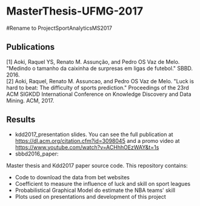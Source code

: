 # MasterThesis-UFMG-2017
#Rename to ProjectSportAnalyticsMS2017

## Publications
[1] Aoki, Raquel YS, Renato M. Assunção, and Pedro OS Vaz de Melo. "Medindo o tamanho da caixinha de surpresas em ligas de futebol." SBBD. 2016.  
[2] Aoki, Raquel, Renato M. Assuncao, and Pedro OS Vaz de Melo. "Luck is hard to beat: The difficulty of sports prediction." Proceedings of the 23rd ACM SIGKDD International Conference on Knowledge Discovery and Data Mining. ACM, 2017.

## Results
- kdd2017_presentation slides. You can see the full publication at https://dl.acm.org/citation.cfm?id=3098045 and a promo video at https://www.youtube.com/watch?v=ACHhhOEzWAY&t=1s   
- sbbd2016_paper:  


Master thesis and Kdd2017 paper source code. This repository contains:  

* Code to download the data from bet websites 
* Coefficient to measure the influence of luck and skill on sport leagues
* Probabilistical Graphical Model do estimate the NBA teams' skill
* Plots used on presentations and development of this project 
